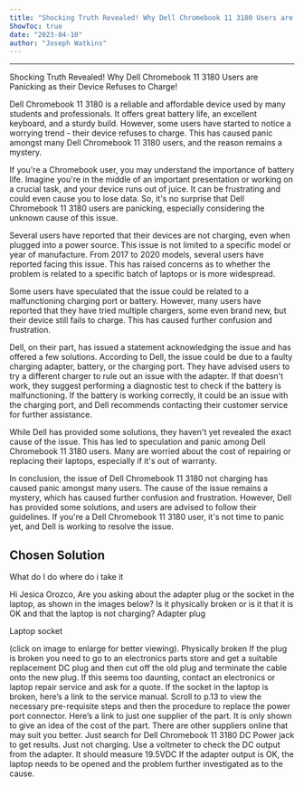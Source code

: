```yaml
---
title: "Shocking Truth Revealed! Why Dell Chromebook 11 3180 Users are Panicking as their Device Refuses to Charge!"
ShowToc: true 
date: "2023-04-10"
author: "Joseph Watkins"
---
```

*****
Shocking Truth Revealed! Why Dell Chromebook 11 3180 Users are Panicking as their Device Refuses to Charge!

Dell Chromebook 11 3180 is a reliable and affordable device used by many students and professionals. It offers great battery life, an excellent keyboard, and a sturdy build. However, some users have started to notice a worrying trend - their device refuses to charge. This has caused panic amongst many Dell Chromebook 11 3180 users, and the reason remains a mystery.

If you're a Chromebook user, you may understand the importance of battery life. Imagine you're in the middle of an important presentation or working on a crucial task, and your device runs out of juice. It can be frustrating and could even cause you to lose data. So, it's no surprise that Dell Chromebook 11 3180 users are panicking, especially considering the unknown cause of this issue.

Several users have reported that their devices are not charging, even when plugged into a power source. This issue is not limited to a specific model or year of manufacture. From 2017 to 2020 models, several users have reported facing this issue. This has raised concerns as to whether the problem is related to a specific batch of laptops or is more widespread.

Some users have speculated that the issue could be related to a malfunctioning charging port or battery. However, many users have reported that they have tried multiple chargers, some even brand new, but their device still fails to charge. This has caused further confusion and frustration.

Dell, on their part, has issued a statement acknowledging the issue and has offered a few solutions. According to Dell, the issue could be due to a faulty charging adapter, battery, or the charging port. They have advised users to try a different charger to rule out an issue with the adapter. If that doesn't work, they suggest performing a diagnostic test to check if the battery is malfunctioning. If the battery is working correctly, it could be an issue with the charging port, and Dell recommends contacting their customer service for further assistance.

While Dell has provided some solutions, they haven't yet revealed the exact cause of the issue. This has led to speculation and panic among Dell Chromebook 11 3180 users. Many are worried about the cost of repairing or replacing their laptops, especially if it's out of warranty.

In conclusion, the issue of Dell Chromebook 11 3180 not charging has caused panic amongst many users. The cause of the issue remains a mystery, which has caused further confusion and frustration. However, Dell has provided some solutions, and users are advised to follow their guidelines. If you're a Dell Chromebook 11 3180 user, it's not time to panic yet, and Dell is working to resolve the issue.


## Chosen Solution
 What do I do where do i take it

 Hi Jesica Orozco,
Are you asking about the adapter plug or the socket in the laptop, as shown in the images below?
Is it physically broken or is it that it is OK and that the laptop is not charging?
Adapter plug

Laptop socket

(click on image to enlarge for better viewing).
Physically broken
If the plug is broken you need to go to an electronics parts store and get a suitable replacement DC plug and then cut off the old plug and terminate the cable onto the new plug. If this seems too daunting, contact an electronics or laptop repair service and ask for a quote.
If the socket in the laptop is broken, here’s a link to the service manual. Scroll to p.13 to view the necessary pre-requisite steps and then the procedure to replace the power port connector.
Here’s a link to just one supplier of the part. It is only shown to give an idea of the cost of the part. There are other suppliers online that may suit you better. Just search for Dell Chromebook 11 3180 DC Power jack to get results.
Just not charging.
Use a voltmeter to check the DC output from the adapter. It should measure 19.5VDC
If the adapter output is OK, the laptop needs to be opened and the problem further investigated as to the cause.




